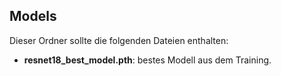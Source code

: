 ## Models

Dieser Ordner sollte die folgenden Dateien enthalten:

- **resnet18_best_model.pth**: bestes Modell aus dem Training.
